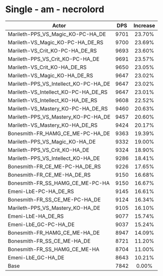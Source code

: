 # Single - am - necrolord
| Actor | DPS | Increase |
|---|:---:|:---:|
|Marileth-PPS_VS_Magic_KO-PC-HA_DE|9701|23.70%|
|Marileth-VS_Magic_KO-PC-HA_DE_RS|9700|23.69%|
|Marileth-VS_Crit_KO-PC-HA_DE_RS|9693|23.60%|
|Marileth-PPS_VS_Crit_KO-PC-HA_DE|9691|23.57%|
|Marileth-VS_Crit_KO-HA_DE_RS|9650|23.05%|
|Marileth-VS_Magic_KO-HA_DE_RS|9647|23.02%|
|Marileth-PPS_VS_Intellect_KO-PC-HA_DE|9647|23.02%|
|Marileth-VS_Intellect_KO-PC-HA_DE_RS|9647|23.01%|
|Marileth-VS_Intellect_KO-HA_DE_RS|9608|22.52%|
|Marileth-VS_Mastery_KO-PC-HA_DE_RS|9460|20.63%|
|Marileth-PPS_VS_Mastery_KO-PC-HA_DE|9457|20.60%|
|Marileth-VS_Mastery_KO-HA_DE_RS|9424|20.17%|
|Bonesmith-FR_HAMG_CE_ME-PC-HA_DE|9363|19.39%|
|Marileth-PPS_VS_Magic_KO-HA_DE|9332|19.00%|
|Marileth-PPS_VS_Crit_KO-HA_DE|9324|18.90%|
|Marileth-PPS_VS_Intellect_KO-HA_DE|9286|18.41%|
|Bonesmith-FR_CE_ME-PC-HA_DE_RS|9226|17.65%|
|Bonesmith-FR_CE_ME-HA_DE_RS|9150|16.68%|
|Bonesmith-FR_SS_HAMG_CE_ME-PC-HA|9150|16.67%|
|Emeni-LbE-PC-HA_DE_RS|9145|16.61%|
|Bonesmith-FR_SS_CE_ME-PC-HA_DE|9124|16.34%|
|Marileth-PPS_VS_Mastery_KO-HA_DE|9105|16.10%|
|Emeni-LbE-HA_DE_RS|9077|15.74%|
|Emeni-LbE_GC-PC-HA_DE|9037|15.24%|
|Bonesmith-FR_HAMG_CE_ME-HA_DE|8947|14.09%|
|Bonesmith-FR_SS_CE_ME-HA_DE|8721|11.20%|
|Bonesmith-FR_SS_HAMG_CE_ME-HA|8704|11.00%|
|Emeni-LbE_GC-HA_DE|8643|10.21%|
|Base|7842|0.00%|

